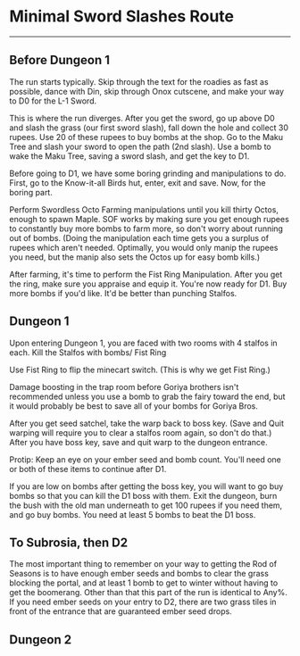 # Minimal Sword Slashes Route
---
## Before Dungeon 1
The run starts typically. Skip through the text for the roadies as fast as possible, dance with Din, skip through Onox cutscene, and make your way to D0 for the L-1 Sword.

This is where the run diverges. After you get the sword, go up above D0 and slash the grass (our first sword slash), fall down the hole and collect 30 rupees. Use 20 of these rupees to buy bombs at the shop. Go to the Maku Tree and slash your sword to open the path (2nd slash). Use a bomb to wake the Maku Tree, saving a sword slash, and get the key to D1.

Before going to D1, we have some boring grinding and manipulations to do. First, go to the Know-it-all Birds hut, enter, exit and save. Now, for the boring part.

Perform Swordless Octo Farming manipulations until you kill thirty Octos, enough to spawn Maple. SOF works by making sure you get enough rupees to constantly buy more bombs to farm more, so don't worry about running out of bombs.
(Doing the manipulation each time gets you a surplus of rupees which aren't needed. Optimally, you would only manip the rupees you need, but the manip also sets the Octos up for easy bomb kills.)

After farming, it's time to perform the Fist Ring Manipulation. After you get the ring, make sure you appraise and equip it. You're now ready for D1. Buy more bombs if you'd like. It'd be better than punching Stalfos.

## Dungeon 1
Upon entering Dungeon 1, you are faced with two rooms with 4 stalfos in each. Kill the Stalfos with bombs/ Fist Ring

Use Fist Ring to flip the minecart switch. (This is why we get Fist Ring.)

Damage boosting in the trap room before Goriya brothers isn't recommended unless you use a bomb to grab the fairy toward the end, but it would probably be best to save all of your bombs for Goriya Bros.

After you get seed satchel, take the warp back to boss key. (Save and Quit warping will require you to clear a stalfos room again, so don't do that.) After you have boss key, save and quit warp to the dungeon entrance.

Protip: Keep an eye on your ember seed and bomb count. You'll need one or both of these items to continue after D1.

If you are low on bombs after getting the boss key, you will want to go buy bombs so that you can kill the D1 boss with them. Exit the dungeon, burn the bush with the old man underneath to get 100 rupees if you need them, and go buy bombs. You need at least 5 bombs to beat the D1 boss.

## To Subrosia, then D2
The most important thing to remember on your way to getting the Rod of Seasons is to have enough ember seeds and bombs to clear the grass blocking the portal, and at least 1 bomb to get to winter without having to get the boomerang. Other than that this part of the run is identical to Any%. If you need ember seeds on your entry to D2, there are two grass tiles in front of the entrance that are guaranteed ember seed drops.

## Dungeon 2
